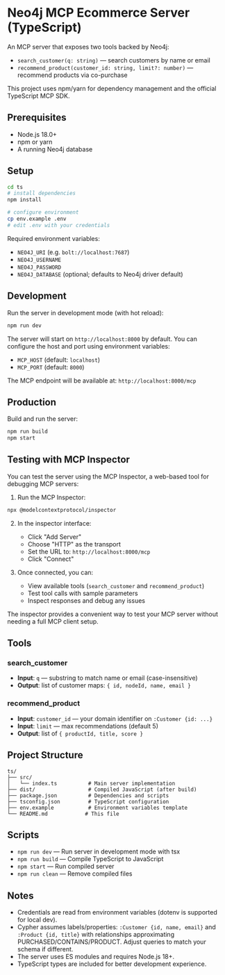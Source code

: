 # Neo4j MCP Ecommerce Server (TypeScript)

An MCP server that exposes two tools backed by Neo4j:

- `search_customer(q: string)` — search customers by name or email
- `recommend_product(customer_id: string, limit?: number)` — recommend products via co-purchase

This project uses npm/yarn for dependency management and the official TypeScript MCP SDK.

## Prerequisites

- Node.js 18.0+
- npm or yarn
- A running Neo4j database

## Setup

```bash
cd ts
# install dependencies
npm install

# configure environment
cp env.example .env
# edit .env with your credentials
```

Required environment variables:

- `NEO4J_URI` (e.g. `bolt://localhost:7687`)
- `NEO4J_USERNAME`
- `NEO4J_PASSWORD`
- `NEO4J_DATABASE` (optional; defaults to Neo4j driver default)

## Development

Run the server in development mode (with hot reload):

```bash
npm run dev
```

The server will start on `http://localhost:8000` by default. You can configure the host and port using environment variables:

- `MCP_HOST` (default: `localhost`)
- `MCP_PORT` (default: `8000`)

The MCP endpoint will be available at: `http://localhost:8000/mcp`

## Production

Build and run the server:

```bash
npm run build
npm start
```

## Testing with MCP Inspector

You can test the server using the MCP Inspector, a web-based tool for debugging MCP servers:

1. Run the MCP Inspector:
```bash
npx @modelcontextprotocol/inspector
```

2. In the inspector interface:
   - Click "Add Server"
   - Choose "HTTP" as the transport
   - Set the URL to: `http://localhost:8000/mcp`
   - Click "Connect"

3. Once connected, you can:
   - View available tools (`search_customer` and `recommend_product`)
   - Test tool calls with sample parameters
   - Inspect responses and debug any issues

The inspector provides a convenient way to test your MCP server without needing a full MCP client setup.

## Tools

### search_customer
- **Input**: `q` — substring to match name or email (case-insensitive)
- **Output**: list of customer maps: `{ id, nodeId, name, email }`

### recommend_product
- **Input**: `customer_id` — your domain identifier on `:Customer {id: ...}`
- **Input**: `limit` — max recommendations (default 5)
- **Output**: list of `{ productId, title, score }`

## Project Structure

```
ts/
├── src/
│   └── index.ts          # Main server implementation
├── dist/                 # Compiled JavaScript (after build)
├── package.json          # Dependencies and scripts
├── tsconfig.json         # TypeScript configuration
├── env.example           # Environment variables template
└── README.md            # This file
```

## Scripts

- `npm run dev` — Run server in development mode with tsx
- `npm run build` — Compile TypeScript to JavaScript
- `npm start` — Run compiled server
- `npm run clean` — Remove compiled files

## Notes

- Credentials are read from environment variables (dotenv is supported for local dev).
- Cypher assumes labels/properties: `:Customer {id, name, email}` and `:Product {id, title}` with relationships approximating PURCHASED/CONTAINS/PRODUCT. Adjust queries to match your schema if different.
- The server uses ES modules and requires Node.js 18+.
- TypeScript types are included for better development experience.
